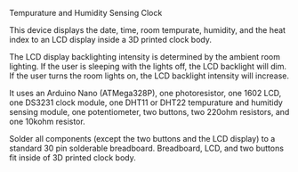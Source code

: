 Tempurature and Humidity Sensing Clock

This device displays the date, time, room tempurate, humidity, and the heat index to an LCD display inside a 3D printed clock body. 

The LCD display backlighting intensity is determined by the ambient room lighting. If the user is sleeping with the
lights off, the LCD backlight will dim. If the user turns the room lights on, the LCD backlight intensity will increase.

It uses an Arduino Nano (ATMega328P), one photoresistor, one 1602 LCD, one DS3231 clock module, one DHT11 or DHT22 tempurature and humitidy sensing module,
one potentiometer, two buttons, two 220ohm resistors, and one 10kohm resistor.

Solder all components (except the two buttons and the LCD display) to a standard 30 pin solderable breadboard. Breadboard, LCD, and 
two buttons fit inside of 3D printed clock body. 
